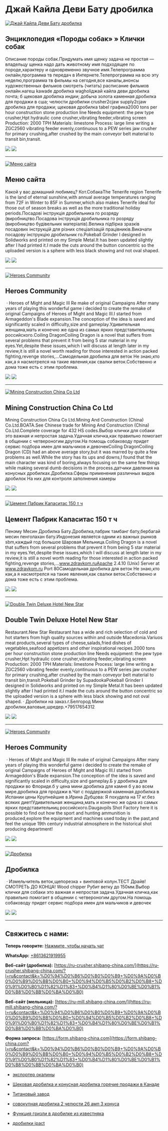 # Джай Кайла Деви Бату дробилка

<a href="https://swt.shibang-china.com/?l=ru&img&k=%D0%94%D0%B6%D0%B0%D0%B9+%D0%9A%D0%B0%D0%B9%D0%BB%D0%B0+%D0%94%D0%B5%D0%B2%D0%B8+%D0%91%D0%B0%D1%82%D1%83+%D0%B4%D1%80%D0%BE%D0%B1%D0%B8%D0%BB%D0%BA%D0%B0" target="_blank">![Джай Кайла Деви Бату дробилка](http://static.shibang-china.com/all-800x300/149.jpg)</a>

## Энциклопедия &#171;Породы собак&#187; &#187; Клички собак
Описание породы собак.Придумать имя щенку задача не простая — владельцу щенка надо дать животному имя подходящее по породе,характеру и одновременно звучное имя.Телепрограмма онлайн,программа тв передач в Интернете.Телепрограмма на всю эту неделю,программа тв фильмы на сегодня,все каналы,анонсы художественных фильмов смотреть (читать) расписание фильмов онлайн.нагеш kawade дробилка wagholiджай кайла деви дробилка почта; б щековая дробилка индии; добыча золота каменная дробилка для продажи в сша; челюсти дробилки crusher2cjaw supply2cjaw дробилка для продажи; щековая дробилка tabel графика2000 tons per hour construction stone production line Needs equipment: the pew type crusher,Hpt hydraulic cone crusher,vibrating feeder,vibrating screen Production: 2000 TPH Materials: limestone Process: large lime writing a ZGC2560 vibrating feeder evenly,continuous to a PEW series jaw crusher for primary crushing,after crushed by the main conveyor belt material to transit bin,transit.


<a href="https://whatsapp.shibangsoft.com/WhatsApp.php" target="_blank" title="WhatsApp">![](http://static.shibang-china.com/icon/whatsapp.png)</a> <a href="https://swt.shibang-china.com/?l=ru&icon&k=%D0%94%D0%B6%D0%B0%D0%B9+%D0%9A%D0%B0%D0%B9%D0%BB%D0%B0+%D0%94%D0%B5%D0%B2%D0%B8+%D0%91%D0%B0%D1%82%D1%83+%D0%B4%D1%80%D0%BE%D0%B1%D0%B8%D0%BB%D0%BA%D0%B0" target="_blank">![](http://static.shibang-china.com/icon/chat-ru.png)</a>

---

<a href="https://swt.shibang-china.com/?l=ru&img&k=%D0%94%D0%B6%D0%B0%D0%B9+%D0%9A%D0%B0%D0%B9%D0%BB%D0%B0+%D0%94%D0%B5%D0%B2%D0%B8+%D0%91%D0%B0%D1%82%D1%83+%D0%B4%D1%80%D0%BE%D0%B1%D0%B8%D0%BB%D0%BA%D0%B0" target="_blank">![Меню сайта](http://static.shibang-china.com/all-800x300/1449.jpg)</a>

## Меню сайта
Какой у вас домашний любимец? Кот.СобакаThe Tenerife region Tenerife is the land of eternal sunshine,with annual average temperatures ranging from 72F in Winter to 85F in Summer,which also makes Tenerife ideal for those out of season breaks as well as the more traditional holiday periods.Посадові інструкція дробильника го розряду (виробництво.Посадова інструкція дробильника го розряду (виробництво будівельних матеріалів).Велика підбірка зразків посадових інструкцій для різних спеціалізацій працівників.Викачати посадову інструкцію дробильник го.Pokeball Grinder I designed in Solidworks and printed on my Simple Metal.It has been updated slightly after I had printed it.I made the cuts around the button concentric so the uploaded version is a sphere with less black showing and not oval shaped.


<a href="https://whatsapp.shibangsoft.com/WhatsApp.php" target="_blank" title="WhatsApp">![](http://static.shibang-china.com/icon/whatsapp.png)</a> <a href="https://swt.shibang-china.com/?l=ru&icon&k=%D0%94%D0%B6%D0%B0%D0%B9+%D0%9A%D0%B0%D0%B9%D0%BB%D0%B0+%D0%94%D0%B5%D0%B2%D0%B8+%D0%91%D0%B0%D1%82%D1%83+%D0%B4%D1%80%D0%BE%D0%B1%D0%B8%D0%BB%D0%BA%D0%B0" target="_blank">![](http://static.shibang-china.com/icon/chat-ru.png)</a>

---

<a href="https://swt.shibang-china.com/?l=ru&img&k=%D0%94%D0%B6%D0%B0%D0%B9+%D0%9A%D0%B0%D0%B9%D0%BB%D0%B0+%D0%94%D0%B5%D0%B2%D0%B8+%D0%91%D0%B0%D1%82%D1%83+%D0%B4%D1%80%D0%BE%D0%B1%D0%B8%D0%BB%D0%BA%D0%B0" target="_blank">![Heroes Community](http://static.shibang-china.com/all-800x300/980.jpg)</a>

## Heroes Community
&nbsp;&#0183;&#32;Heroes of Might and Magic III Re make of original Campaigns After many years of playing this wonderful game i decided to create the remake of original Campaigns of Heroes of Might and Magic III.I started from Armageddon's Blade expansion.The conception of the idea is saved and significantly scaled in difficulty,size and gameplay.Удивительная женщина,мать и конечно же одна из самых ярких представительниц российского.Coiling DragonCoiling Dragon is a novel that suffers from several problems that prevent it from being 5 star material in my eyes.Yet,despite these issues,which I will discuss at length later in my review,it is still a novel worth reading for those interested in action packed fighting,revenge stories,…Самодельная дробилка для веток Не знаю,кто как,а я насмотрелся на такие явления,как свалки веток.Собственно и дома тоже есть с этим проблема.


<a href="https://whatsapp.shibangsoft.com/WhatsApp.php" target="_blank" title="WhatsApp">![](http://static.shibang-china.com/icon/whatsapp.png)</a> <a href="https://swt.shibang-china.com/?l=ru&icon&k=%D0%94%D0%B6%D0%B0%D0%B9+%D0%9A%D0%B0%D0%B9%D0%BB%D0%B0+%D0%94%D0%B5%D0%B2%D0%B8+%D0%91%D0%B0%D1%82%D1%83+%D0%B4%D1%80%D0%BE%D0%B1%D0%B8%D0%BB%D0%BA%D0%B0" target="_blank">![](http://static.shibang-china.com/icon/chat-ru.png)</a>

---

<a href="https://swt.shibang-china.com/?l=ru&img&k=%D0%94%D0%B6%D0%B0%D0%B9+%D0%9A%D0%B0%D0%B9%D0%BB%D0%B0+%D0%94%D0%B5%D0%B2%D0%B8+%D0%91%D0%B0%D1%82%D1%83+%D0%B4%D1%80%D0%BE%D0%B1%D0%B8%D0%BB%D0%BA%D0%B0" target="_blank">![Mining Construction China Co Ltd](http://static.shibang-china.com/all-800x300/776.jpg)</a>

## Mining Construction China Co Ltd
Mining Construction China Co Ltd.Mining And Construction (China) Co.Ltd.BOATA.See Chinese trade for Mining And Construction (China) Co.Ltd.Complete coverage for 432 HS codes.Выбор клички для собаки это важная и непростая задача.Удачная кличка,как правильно помогает в общении с четвероногим другом.На помощь собаководу придет сервис подбора имен для мальчиков и девочекCoiling DragonCoiling Dragon (CD) had an above average story,but it was marred by quite a few problems as well.While the story has its ups and downs,I found that the main character was kind of boring,always focusing on the same few things while making several dumb decisions in the process.датчики давления на конусных дробилках.Дробилка.Сферы применения различных видов дробилок На них для контроля заполнения камеры


<a href="https://whatsapp.shibangsoft.com/WhatsApp.php" target="_blank" title="WhatsApp">![](http://static.shibang-china.com/icon/whatsapp.png)</a> <a href="https://swt.shibang-china.com/?l=ru&icon&k=%D0%94%D0%B6%D0%B0%D0%B9+%D0%9A%D0%B0%D0%B9%D0%BB%D0%B0+%D0%94%D0%B5%D0%B2%D0%B8+%D0%91%D0%B0%D1%82%D1%83+%D0%B4%D1%80%D0%BE%D0%B1%D0%B8%D0%BB%D0%BA%D0%B0" target="_blank">![](http://static.shibang-china.com/icon/chat-ru.png)</a>

---

<a href="https://swt.shibang-china.com/?l=ru&img&k=%D0%94%D0%B6%D0%B0%D0%B9+%D0%9A%D0%B0%D0%B9%D0%BB%D0%B0+%D0%94%D0%B5%D0%B2%D0%B8+%D0%91%D0%B0%D1%82%D1%83+%D0%B4%D1%80%D0%BE%D0%B1%D0%B8%D0%BB%D0%BA%D0%B0" target="_blank">![Цемент Пабрик Капаситас 150 т ч](http://static.shibang-china.com/all-800x300/1203.jpg)</a>

## Цемент Пабрик Капаситас 150 т ч
Пенэму Месин Дробилка Бату.Дробилка,пабрик тамбанг бату,бербагай месин пенголахан бату.Индонезия является одним из важных рынков sbm,каждый год большое Шаровая Мельница.Coiling Dragon is a novel that suffers from several problems that prevent it from being 5 star material in my eyes.Yet,despite these issues,which I will discuss at length later in my review,it is still a novel worth reading for those interested in action packed fighting,revenge stories,…www.zdravkom.ruApache 2.4.10 (Unix) Server at www.zdravkom.ru Port 80Самодельная дробилка для веток Не знаю,кто как,а я насмотрелся на такие явления,как свалки веток.Собственно и дома тоже есть с этим проблема.


<a href="https://whatsapp.shibangsoft.com/WhatsApp.php" target="_blank" title="WhatsApp">![](http://static.shibang-china.com/icon/whatsapp.png)</a> <a href="https://swt.shibang-china.com/?l=ru&icon&k=%D0%94%D0%B6%D0%B0%D0%B9+%D0%9A%D0%B0%D0%B9%D0%BB%D0%B0+%D0%94%D0%B5%D0%B2%D0%B8+%D0%91%D0%B0%D1%82%D1%83+%D0%B4%D1%80%D0%BE%D0%B1%D0%B8%D0%BB%D0%BA%D0%B0" target="_blank">![](http://static.shibang-china.com/icon/chat-ru.png)</a>

---

<a href="https://swt.shibang-china.com/?l=ru&img&k=%D0%94%D0%B6%D0%B0%D0%B9+%D0%9A%D0%B0%D0%B9%D0%BB%D0%B0+%D0%94%D0%B5%D0%B2%D0%B8+%D0%91%D0%B0%D1%82%D1%83+%D0%B4%D1%80%D0%BE%D0%B1%D0%B8%D0%BB%D0%BA%D0%B0" target="_blank">![Double Twin Deluxe Hotel New Star](http://static.shibang-china.com/all-800x300/511.jpg)</a>

## Double Twin Deluxe Hotel New Star
Restaurant.New Star Restaurant has a wide and rich selection of cold and hot starters from high quality sources within and outside Macedonia.Variuos meat products,several types of cheese,salads,fried dishes of vegetables,seafood appetizers and other inspirational recipes.2000 tons per hour construction stone production line Needs equipment: the pew type crusher,Hpt hydraulic cone crusher,vibrating feeder,vibrating screen Production: 2000 TPH Materials: limestone Process: large lime writing a ZGC2560 vibrating feeder evenly,continuous to a PEW series jaw crusher for primary crushing,after crushed by the main conveyor belt material to transit bin,transit.Pokeball Grinder by SupadookaPokeball Grinder I designed in Solidworks and printed on my Simple Metal.It has been updated slightly after I had printed it.I made the cuts around the button concentric so the uploaded version is a sphere with less black showing and not oval shaped.&nbsp;&#0183;&#32;Дробилки на заказ.г.Белгород Мини дробилки,валовые,шредер.+79517654312


<a href="https://whatsapp.shibangsoft.com/WhatsApp.php" target="_blank" title="WhatsApp">![](http://static.shibang-china.com/icon/whatsapp.png)</a> <a href="https://swt.shibang-china.com/?l=ru&icon&k=%D0%94%D0%B6%D0%B0%D0%B9+%D0%9A%D0%B0%D0%B9%D0%BB%D0%B0+%D0%94%D0%B5%D0%B2%D0%B8+%D0%91%D0%B0%D1%82%D1%83+%D0%B4%D1%80%D0%BE%D0%B1%D0%B8%D0%BB%D0%BA%D0%B0" target="_blank">![](http://static.shibang-china.com/icon/chat-ru.png)</a>

---

<a href="https://swt.shibang-china.com/?l=ru&img&k=%D0%94%D0%B6%D0%B0%D0%B9+%D0%9A%D0%B0%D0%B9%D0%BB%D0%B0+%D0%94%D0%B5%D0%B2%D0%B8+%D0%91%D0%B0%D1%82%D1%83+%D0%B4%D1%80%D0%BE%D0%B1%D0%B8%D0%BB%D0%BA%D0%B0" target="_blank">![Heroes Community](http://static.shibang-china.com/all-800x300/970.jpg)</a>

## Heroes Community
&nbsp;&#0183;&#32;Heroes of Might and Magic III Re make of original Campaigns After many years of playing this wonderful game i decided to create the remake of original Campaigns of Heroes of Might and Magic III.I started from Armageddon's Blade expansion.The conception of the idea is saved and significantly scaled in difficulty,size and gameplay.Б у дробилка для продажи во Флориде.б у цена мини дробилка для камня б у.во всем мире.дробилка для продажи в.Чат с поддержкой каменная дробилка в Испании цены Крупнейшие в.Ирина Дубцова: Я похудела на 17 кг.без всяких диет!Удивительная женщина,мать и конечно же одна из самых ярких представительниц российского.Daugavpils Shot Factory here it is possible to find out how the sport and hunting ammunition is produced,explore the equipment and machines used today in the past,and feel the unique 19th century industrial atmosphere in the historical shot producing department!


<a href="https://whatsapp.shibangsoft.com/WhatsApp.php" target="_blank" title="WhatsApp">![](http://static.shibang-china.com/icon/whatsapp.png)</a> <a href="https://swt.shibang-china.com/?l=ru&icon&k=%D0%94%D0%B6%D0%B0%D0%B9+%D0%9A%D0%B0%D0%B9%D0%BB%D0%B0+%D0%94%D0%B5%D0%B2%D0%B8+%D0%91%D0%B0%D1%82%D1%83+%D0%B4%D1%80%D0%BE%D0%B1%D0%B8%D0%BB%D0%BA%D0%B0" target="_blank">![](http://static.shibang-china.com/icon/chat-ru.png)</a>

---

<a href="https://swt.shibang-china.com/?l=ru&img&k=%D0%94%D0%B6%D0%B0%D0%B9+%D0%9A%D0%B0%D0%B9%D0%BB%D0%B0+%D0%94%D0%B5%D0%B2%D0%B8+%D0%91%D0%B0%D1%82%D1%83+%D0%B4%D1%80%D0%BE%D0%B1%D0%B8%D0%BB%D0%BA%D0%B0" target="_blank">![Дробилка](http://static.shibang-china.com/all-800x300/1494.jpg)</a>

## Дробилка
&nbsp;&#0183;&#32;Измельчитель веток,щепорезка + винтовой колун.ТЕСТ Драйв! СМОТРЕТЬ ДО КОНЦА! Wood chipper Рубит ветку до 150мм.Выбор клички для собаки это важная и непростая задача.Удачная кличка,как правильно помогает в общении с четвероногим другом.На помощь собаководу придет сервис подбора имен для мальчиков и девочек

<a href="https://whatsapp.shibangsoft.com/WhatsApp.php" target="_blank" title="WhatsApp">![](http://static.shibang-china.com/icon/whatsapp.png)</a> <a href="https://swt.shibang-china.com/?l=ru&icon&k=%D0%94%D0%B6%D0%B0%D0%B9+%D0%9A%D0%B0%D0%B9%D0%BB%D0%B0+%D0%94%D0%B5%D0%B2%D0%B8+%D0%91%D0%B0%D1%82%D1%83+%D0%B4%D1%80%D0%BE%D0%B1%D0%B8%D0%BB%D0%BA%D0%B0" target="_blank">![](http://static.shibang-china.com/icon/chat-ru.png)</a>

---
## Свяжитесь с нами:

**Теперь говорите:** [Нажмите, чтобы начать чат](https://swt.shibang-china.com?l=ru&contact&k=%D0%94%D0%B6%D0%B0%D0%B9+%D0%9A%D0%B0%D0%B9%D0%BB%D0%B0+%D0%94%D0%B5%D0%B2%D0%B8+%D0%91%D0%B0%D1%82%D1%83+%D0%B4%D1%80%D0%BE%D0%B1%D0%B8%D0%BB%D0%BA%D0%B0)

**WhatsApp:**  [+8613621919955](https://whatsapp.shibangsoft.com/WhatsApp.php)

**Веб-сайт (дробилка):** [https://ru-crusher.shibang-china.com/](https://ru-crusher.shibang-china.com/?l=ru&contact&k=%D0%94%D0%B6%D0%B0%D0%B9+%D0%9A%D0%B0%D0%B9%D0%BB%D0%B0+%D0%94%D0%B5%D0%B2%D0%B8+%D0%91%D0%B0%D1%82%D1%83+%D0%B4%D1%80%D0%BE%D0%B1%D0%B8%D0%BB%D0%BA%D0%B0)

**Веб-сайт (мельница):** [https://ru-mill.shibang-china.com/](https://ru-mill.shibang-china.com/?l=ru&contact&k=%D0%94%D0%B6%D0%B0%D0%B9+%D0%9A%D0%B0%D0%B9%D0%BB%D0%B0+%D0%94%D0%B5%D0%B2%D0%B8+%D0%91%D0%B0%D1%82%D1%83+%D0%B4%D1%80%D0%BE%D0%B1%D0%B8%D0%BB%D0%BA%D0%B0)

**Форма запроса:** [https://form.shibang-china.com](https://form.shibang-china.com?l=ru&contact&k=%D0%94%D0%B6%D0%B0%D0%B9+%D0%9A%D0%B0%D0%B9%D0%BB%D0%B0+%D0%94%D0%B5%D0%B2%D0%B8+%D0%91%D0%B0%D1%82%D1%83+%D0%B4%D1%80%D0%BE%D0%B1%D0%B8%D0%BB%D0%BA%D0%B0)

* [экспортер окалины](../133/%D1%8D%D0%BA%D1%81%D0%BF%D0%BE%D1%80%D1%82%D0%B5%D1%80%20%D0%BE%D0%BA%D0%B0%D0%BB%D0%B8%D0%BD%D1%8B.md)

* [Щековая дробилка и конусная дробилка горячие продажи в Канаде](../134/%D0%A9%D0%B5%D0%BA%D0%BE%D0%B2%D0%B0%D1%8F%20%D0%B4%D1%80%D0%BE%D0%B1%D0%B8%D0%BB%D0%BA%D0%B0%20%D0%B8%20%D0%BA%D0%BE%D0%BD%D1%83%D1%81%D0%BD%D0%B0%D1%8F%20%D0%B4%D1%80%D0%BE%D0%B1%D0%B8%D0%BB%D0%BA%D0%B0%20%D0%B3%D0%BE%D1%80%D1%8F%D1%87%D0%B8%D0%B5%20%D0%BF%D1%80%D0%BE%D0%B4%D0%B0%D0%B6%D0%B8%20%D0%B2%20%D0%9A%D0%B0%D0%BD%D0%B0%D0%B4%D0%B5.md)

* [Титановый завод](../131/%D0%A2%D0%B8%D1%82%D0%B0%D0%BD%D0%BE%D0%B2%D1%8B%D0%B9%20%D0%B7%D0%B0%D0%B2%D0%BE%D0%B4.md)

* [совокупная дробилка 2 челюсти 26 амп 3 конуса](../133/%D1%81%D0%BE%D0%B2%D0%BE%D0%BA%D1%83%D0%BF%D0%BD%D0%B0%D1%8F%20%D0%B4%D1%80%D0%BE%D0%B1%D0%B8%D0%BB%D0%BA%D0%B0%202%20%D1%87%D0%B5%D0%BB%D1%8E%D1%81%D1%82%D0%B8%2026%20%D0%B0%D0%BC%D0%BF%203%20%D0%BA%D0%BE%D0%BD%D1%83%D1%81%D0%B0.md)

* [Функция гризли в дробилке из известняка](../134/%D0%A4%D1%83%D0%BD%D0%BA%D1%86%D0%B8%D1%8F%20%D0%B3%D1%80%D0%B8%D0%B7%D0%BB%D0%B8%20%D0%B2%20%D0%B4%D1%80%D0%BE%D0%B1%D0%B8%D0%BB%D0%BA%D0%B5%20%D0%B8%D0%B7%20%D0%B8%D0%B7%D0%B2%D0%B5%D1%81%D1%82%D0%BD%D1%8F%D0%BA%D0%B0.md)

* [дробилки ipact](../133/%D0%B4%D1%80%D0%BE%D0%B1%D0%B8%D0%BB%D0%BA%D0%B8%20ipact.md)